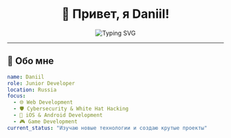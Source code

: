 <div align="center">
  
# 👋 Привет, я Daniil!

<img src="https://readme-typing-svg.herokuapp.com?font=Fira+Code&weight=600&size=28&duration=3000&pause=1000&color=FF69B4&center=true&vCenter=true&multiline=true&repeat=true&width=800&height=100&lines=Junior+Developer+%7C+White+Hat+Hacker;Web+%7C+Mobile+%7C+Game+Developer" alt="Typing SVG" />

</div>

---

## 🎯 Обо мне

```yaml
name: Daniil
role: Junior Developer
location: Russia
focus:
  - 🌐 Web Development
  - 🛡️ Cybersecurity & White Hat Hacking
  - 📱 iOS & Android Development
  - 🎮 Game Development
current_status: "Изучаю новые технологии и создаю крутые проекты"
